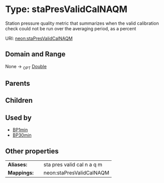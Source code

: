 
# Type: staPresValidCalNAQM


Station pressure quality metric that summarizes when the valid calibration check could not be run over the averaging period, as a percent

URI: [neon:staPresValidCalNAQM](https://data.neonscience.org/staPresValidCalNAQM)


## Domain and Range

None ->  <sub>OPT</sub> [Double](types/Double.md)

## Parents


## Children


## Used by

 * [BP1min](BP1min.md)
 * [BP30min](BP30min.md)

## Other properties

|  |  |  |
| --- | --- | --- |
| **Aliases:** | | sta pres valid cal n a q m |
| **Mappings:** | | neon:staPresValidCalNAQM |

